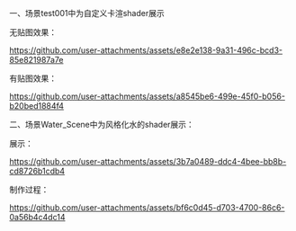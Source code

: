 一、场景test001中为自定义卡渲shader展示

无贴图效果：


https://github.com/user-attachments/assets/e8e2e138-9a31-496c-bcd3-85e821987a7e



有贴图效果：


https://github.com/user-attachments/assets/a8545be6-499e-45f0-b056-b20bed1884f4


二、场景Water_Scene中为风格化水的shader展示：

展示：

https://github.com/user-attachments/assets/3b7a0489-ddc4-4bee-bb8b-cd8726b1cdb4

制作过程：



https://github.com/user-attachments/assets/bf6c0d45-d703-4700-86c6-0a56b4c4dc14

